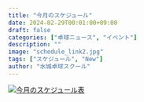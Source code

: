 ```yaml
---
title: "今月のスケジュール"
date: 2024-02-29T00:01:00+09:00
draft: false
categories: ["卓球ニュース", "イベント"]
description: ""
image: "schedule_link2.jpg"
tags: ["スケジュール", "New"]
author: "水城卓球スクール"
---
```


<a class="" href="/images/blog/mtts_schedule3.pdf"><img src="/images/blog/2024_03.jpg" alt="今月のスケジュール表" /></a>
